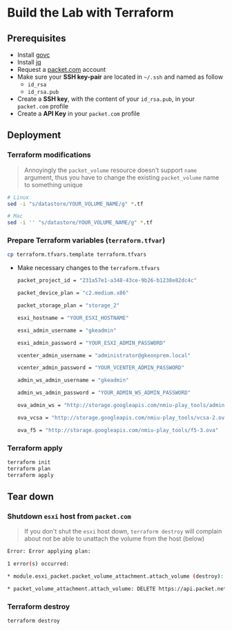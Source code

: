 # Build the Lab with Terraform

## Prerequisites

* Install [govc](https://github.com/vmware/govmomi/tree/master/govc)
* Install [jq](https://stedolan.github.io/jq/download/)
* Request a [packet.com](https://www.packet.com) account
* Make sure your **SSH key-pair** are located in `~/.ssh` and named as follow
  * `id_rsa`
  * `id_rsa.pub`
* Create a **SSH key**, with the content of your `id_rsa.pub`, in your `packet.com` profile
* Create a **API Key** in your `packet.com` profile

## Deployment

### Terraform modifications

> Annoyingly the `packet_volume` resource doesn't support `name` argument, thus you have to change the existing `packet_volume` name to something unique

```sh
# Linux
sed -i "s/datastore/YOUR_VOLUME_NAME/g" *.tf

# Mac
sed -i '' "s/datastore/YOUR_VOLUME_NAME/g" *.tf
```

### Prepare Terraform variables (`terraform.tfvar`)

```sh
cp terraform.tfvars.template terraform.tfvars
```

* Make necessary changes to the `terraform.tfvars`

  ```sh
  packet_project_id = "231a57e1-a348-43ce-9b26-b1238e82dc4c"

  packet_device_plan = "c2.medium.x86"

  packet_storage_plan = "storage_2"

  esxi_hostname = "YOUR_ESXI_HOSTNAME"

  esxi_admin_username = "gkeadmin"

  esxi_admin_password = "YOUR_ESXI_ADMIN_PASSWORD"

  vcenter_admin_username = "administrator@gkeonprem.local"

  vcenter_admin_password = "YOUR_VCENTER_ADMIN_PASSWORD"

  admin_ws_admin_username = "gkeadmin"

  admin_ws_admin_password = "YOUR_ADMIN_WS_ADMIN_PASSWORD"

  ova_admin_ws = "http://storage.googleapis.com/nmiu-play_tools/admin-ws-1.ova"

  ova_vcsa = "http://storage.googleapis.com/nmiu-play_tools/vcsa-2.ova"

  ova_f5 = "http://storage.googleapis.com/nmiu-play_tools/f5-3.ova"
  ```

### Terraform apply

```sh
terraform init
terraform plan
terraform apply
```

## Tear down

### Shutdown `esxi` host from `packet.com`

> If you don't shut the `esxi` host down, `terraform destroy` will complain about not be able to unattach the volume from the host (below)

```sh
Error: Error applying plan:

1 error(s) occurred:

* module.esxi_packet.packet_volume_attachment.attach_volume (destroy): 1 error(s) occurred:

* packet_volume_attachment.attach_volume: DELETE https://api.packet.net/storage/attachments/bfc274e8-8668-4b6b-94cf-7931f204a3bd: 422 Cannot detach since volume is actively being used on your server
```

### Terraform destroy

```sh
terraform destroy
```
